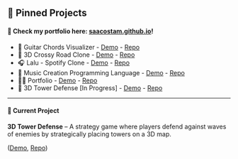<h2 align="left">📌 Pinned Projects</h2>

<h4>🎯 Check my portfolio here: <a href="https://saacostam.github.io/" target="_blank">saacostam.github.io</a>!</h4>

<ul>
  <li>
    🎵 Guitar Chords Visualizer - <a href="https://saacostam.github.io/fuzzy-noteable/#/" target="_blank">Demo</a> - <a href="https://github.com/saacostam/fuzzy-noteable" target="_blank">Repo</a>
  </li>
  <li>
    🐓 3D Crossy Road Clone - <a href="https://saacostam.github.io/3d-crossy-road/#/" target="_blank">Demo</a> - <a href="https://github.com/saacostam/3d-crossy-road" target="_blank">Repo</a>
  </li>
  <li>
    🎧 Lalu - Spotify Clone - <a href="https://saacostam.github.io/lalu/#/" target="_blank">Demo</a> - <a href="https://github.com/saacostam/lalu" target="_blank">Repo</a>
  </li>
  <li>
    🎹 Music Creation Programming Language - <a href="https://saacostam.github.io/music-dsl/#/" target="_blank">Demo</a> - <a href="https://github.com/saacostam/music-dsl" target="_blank">Repo</a>
  </li>
  <li>
    🧙‍♂️ Portfolio - <a href="https://saacostam.github.io/" target="_blank">Demo</a> - <a href="https://github.com/saacostam/saacostam.github.io" target="_blank">Repo</a>
  </li>
  <li>
    🗼 3D Tower Defense [In Progress] - <a href="https://saacostam.github.io/3d-tower-defense/" target="_blank">Demo</a> - <a href="https://github.com/saacostam/3d-tower-defense" target="_blank">Repo</a>
  </li>
</ul>

---

<h4 align="left">🚧 Current Project</h4>
<strong>3D Tower Defense</strong> – A strategy game where players defend against waves of enemies by strategically placing towers on a 3D map. 

(<a href="https://saacostam.github.io/3d-tower-defense/" target="_blank">Demo</a>, <a href="https://github.com/saacostam/3d-tower-defense" target="_blank">Repo</a>)
